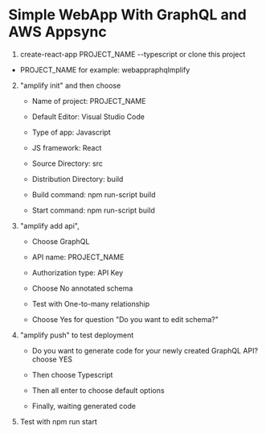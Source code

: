 # Simple WebApp With GraphQL and AWS Appsync

1. create-react-app PROJECT_NAME --typescript or clone this project

+ PROJECT_NAME for example: webappraphqlmplify

2. "amplify init" and then choose

	 + Name of project: PROJECT_NAME

	+ Default Editor: Visual Studio Code

	+ Type of app: Javascript

	+ JS framework: React

	+ Source Directory: src

	+ Distribution Directory: build

	+ Build command: npm run-script build

	+ Start command: npm run-script build

3. "amplify add api",

	+ Choose GraphQL

	+ API name: PROJECT_NAME

	+ Authorization type: API Key

	+ Choose No annotated schema

	+ Test with One-to-many relationship

	+ Choose Yes for question "Do you want to edit schema?"

4. "amplify push" to test deployment

	+ Do you want to generate code for your newly created GraphQL API? choose YES

	+ Then choose Typescript

	+ Then all enter to choose default options

	+ Finally, waiting generated code

5. Test with npm run start